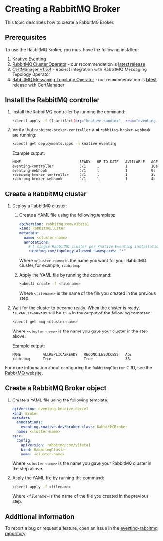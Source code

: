 # Creating a RabbitMQ Broker

This topic describes how to create a RabbitMQ Broker.

## Prerequisites

To use the RabbitMQ Broker, you must have the following installed:

1. [Knative Eventing](../../../install/yaml-install/eventing/install-eventing-with-yaml.md)
1. [RabbitMQ Cluster Operator](https://github.com/rabbitmq/cluster-operator) - our recommendation is [latest release](https://github.com/rabbitmq/cluster-operator/releases/latest)
1. [CertManager v1.5.4](https://github.com/jetstack/cert-manager/releases/tag/v1.5.4) - easiest integration with RabbitMQ Messaging Topology Operator
1. [RabbitMQ Messaging Topology Operator](https://github.com/rabbitmq/messaging-topology-operator) - our recommendation is [latest release](https://github.com/rabbitmq/messaging-topology-operator/releases/latest) with CertManager

## Install the RabbitMQ controller

1. Install the RabbitMQ controller by running the command:

    ```bash
    kubectl apply -f {{ artifact(org="knative-sandbox", repo="eventing-rabbitmq", file="rabbitmq-broker.yaml") }}
    ```

1. Verify that `rabbitmq-broker-controller` and `rabbitmq-broker-webhook` are running:

    ```bash
    kubectl get deployments.apps -n knative-eventing
    ```

    Example output:

    ```{ .bash .no-copy }
    NAME                           READY   UP-TO-DATE   AVAILABLE   AGE
    eventing-controller            1/1     1            1           10s
    eventing-webhook               1/1     1            1           9s
    rabbitmq-broker-controller     1/1     1            1           3s
    rabbitmq-broker-webhook        1/1     1            1           4s
    ```

## Create a RabbitMQ cluster

1. Deploy a RabbitMQ cluster:

    1. Create a YAML file using the following template:

        ```yaml
        apiVersion: rabbitmq.com/v1beta1
        kind: RabbitmqCluster
        metadata:
          name: <cluster-name>
          annotations:
            # A single RabbitMQ cluster per Knative Eventing installation
            rabbitmq.com/topology-allowed-namespaces: "*"
        ```
        Where `<cluster-name>` is the name you want for your RabbitMQ cluster,
        for example, `rabbitmq`.

    1. Apply the YAML file by running the command:

        ```bash
        kubectl create -f <filename>
        ```
        Where `<filename>` is the name of the file you created in the previous step.

1. Wait for the cluster to become ready. When the cluster is ready, `ALLREPLICASREADY`
will be `true` in the output of the following command:

    ```bash
    kubectl get rmq <cluster-name>
    ```
    Where `<cluster-name>` is the name you gave your cluster in the step above.

    Example output:

    ```{ .bash .no-copy }
    NAME          ALLREPLICASREADY   RECONCILESUCCESS   AGE
    rabbitmq      True               True               38s
    ```

For more information about configuring the `RabbitmqCluster` CRD, see the
[RabbitMQ website](https://www.rabbitmq.com/kubernetes/operator/using-operator.html).

## Create a RabbitMQ Broker object

1. Create a YAML file using the following template:

    ```yaml
    apiVersion: eventing.knative.dev/v1
    kind: Broker
    metadata:
      annotations:
        eventing.knative.dev/broker.class: RabbitMQBroker
      name: <cluster-name>
    spec:
      config:
        apiVersion: rabbitmq.com/v1beta1
        kind: RabbitmqCluster
        name: <cluster-name>
    ```
    Where `<cluster-name>` is the name you gave your RabbitMQ cluster in the step above.

1. Apply the YAML file by running the command:

    ```bash
    kubectl apply -f <filename>
    ```
    Where `<filename>` is the name of the file you created in the previous step.

## Additional information

To report a bug or request a feature, open an issue in the [eventing-rabbitmq repository](https://github.com/knative-sandbox/eventing-rabbitmq).
